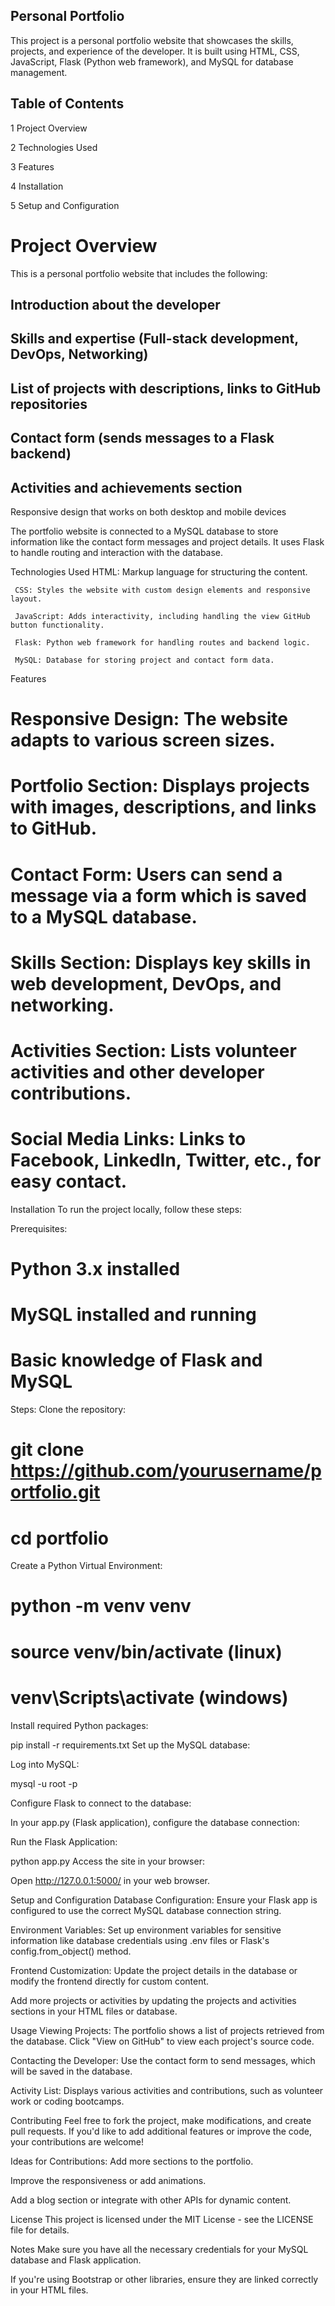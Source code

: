 ## Personal Portfolio
This project is a personal portfolio website that showcases the skills, projects, and experience of the developer. It is built using HTML, CSS, JavaScript, Flask (Python web framework), and MySQL for database management.

## Table of Contents
1 Project Overview

2 Technologies Used

3 Features

4 Installation

5 Setup and Configuration


# Project Overview
This is a personal portfolio website that includes the following:

## Introduction about the developer

## Skills and expertise (Full-stack development, DevOps, Networking)

## List of projects with descriptions, links to GitHub repositories

## Contact form (sends messages to a Flask backend)

## Activities and achievements section

Responsive design that works on both desktop and mobile devices

The portfolio website is connected to a MySQL database to store information like the contact form messages and project details. It uses Flask to handle routing and interaction with the database.

Technologies Used
     HTML: Markup language for structuring the content.

     CSS: Styles the website with custom design elements and responsive layout.

     JavaScript: Adds interactivity, including handling the view GitHub button functionality.

     Flask: Python web framework for handling routes and backend logic.

     MySQL: Database for storing project and contact form data.



Features
   # Responsive Design: The website adapts to various screen sizes.

   # Portfolio Section: Displays projects with images, descriptions, and links to GitHub.

   # Contact Form: Users can send a message via a form which is saved to a MySQL database.

   # Skills Section: Displays key skills in web development, DevOps, and networking.

   # Activities Section: Lists volunteer activities and other developer contributions.

   # Social Media Links: Links to Facebook, LinkedIn, Twitter, etc., for easy contact.

Installation
   To run the project locally, follow these steps:

Prerequisites:
# Python 3.x installed

# MySQL installed and running

# Basic knowledge of Flask and MySQL

Steps:
Clone the repository:

   # git clone https://github.com/yourusername/portfolio.git
   # cd portfolio
Create a Python Virtual Environment:

   # python -m venv venv
   #  source venv/bin/activate   (linux)
   # venv\Scripts\activate  (windows)
Install required Python packages:

   pip install -r requirements.txt
Set up the MySQL database:

   Log into MySQL:

   mysql -u root -p

Configure Flask to connect to the database:

In your app.py (Flask application), configure the database connection:

Run the Flask Application:
 
  python app.py
Access the site in your browser:

   Open http://127.0.0.1:5000/ in your web browser.

Setup and Configuration
Database Configuration: Ensure your Flask app is configured to use the correct MySQL database connection string.

Environment Variables: Set up environment variables for sensitive information like database credentials using .env files or Flask's config.from_object() method.

Frontend Customization:
Update the project details in the database or modify the frontend directly for custom content.

Add more projects or activities by updating the projects and activities sections in your HTML files or database.

Usage
Viewing Projects: The portfolio shows a list of projects retrieved from the database. Click "View on GitHub" to view each project's source code.

Contacting the Developer: Use the contact form to send messages, which will be saved in the database.

Activity List: Displays various activities and contributions, such as volunteer work or coding bootcamps.

Contributing
Feel free to fork the project, make modifications, and create pull requests. If you'd like to add additional features or improve the code, your contributions are welcome!

Ideas for Contributions:
Add more sections to the portfolio.

Improve the responsiveness or add animations.

Add a blog section or integrate with other APIs for dynamic content.

License
This project is licensed under the MIT License - see the LICENSE file for details.

Notes
Make sure you have all the necessary credentials for your MySQL database and Flask application.

If you're using Bootstrap or other libraries, ensure they are linked correctly in your HTML files.